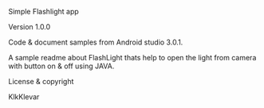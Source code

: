 
Simple Flashlight app

Version 1.0.0

Code & document samples from Android studio 3.0.1.

A sample readme about FlashLight thats help to open the light from camera with button on & off using JAVA.

License & copyright

KlkKlevar
